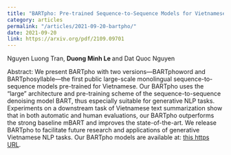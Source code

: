 ```yaml
---
title: "BARTpho: Pre-trained Sequence-to-Sequence Models for Vietnamese"
category: articles
permalink: "/articles/2021-09-20-bartpho/"
date: 2021-09-20
link: https://arxiv.org/pdf/2109.09701
---
```


[comment]: <> (<a href="https://arxiv.org/pdf/2109.09701">Download PDF here</a>.)
Nguyen Luong Tran, <b> Duong Minh Le </b> and Dat Quoc Nguyen

Abstract: We present BARTpho with two versions—BARTphoword and BARTphosyllable—the first public large-scale monolingual sequence-to-sequence models pre-trained for Vietnamese. Our BARTpho uses the “large” architecture and pre-training scheme of the sequence-to-sequence denoising model BART, thus especially suitable for generative NLP tasks. Experiments on a downstream task of Vietnamese text summarization show that in both automatic and human evaluations, our BARTpho outperforms the strong baseline mBART and improves the state-of-the-art. We release BARTpho to facilitate future research and applications of generative Vietnamese NLP tasks. Our BARTpho models are available at: <a href="https://github.com/VinAIResearch/BARTpho">this https URL</a>.